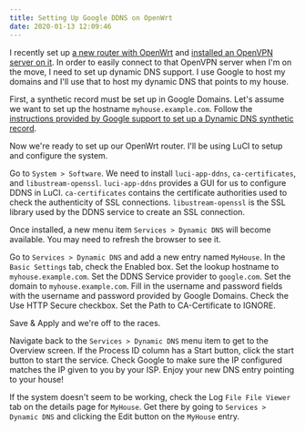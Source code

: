 ```yaml
---
title: Setting Up Google DDNS on OpenWrt
date: 2020-01-13 12:09:46
---
```


I recently set up [a new router with OpenWrt](/2020/01/08/Setting-Up-OpenWrt/) and [installed an OpenVPN server on it](/2020/01/13/OpenVPN-Server-on-an-OpenWrt-Router/). In order to easily connect to that OpenVPN server when I'm on the move, I need to set up dynamic DNS support. I use Google to host my domains and I'll use that to host my dynamic DNS that points to my house.

First, a synthetic record must be set up in Google Domains. Let's assume we want to set up the hostname `myhouse.example.com`. Follow the [instructions provided by Google support to set up a Dynamic DNS synthetic record](https://support.google.com/domains/answer/6147083?hl=en).

Now we're ready to set up our OpenWrt router. I'll be using LuCI to setup and configure the system.

Go to `System > Software`. We need to install `luci-app-ddns`, `ca-certificates`, and `libustream-openssl`. `luci-app-ddns` provides a GUI for us to configure DDNS in LuCI. `ca-certificates` contains the certificate authorities used to check the authenticity of SSL connections. `libustream-openssl` is the SSL library used by the DDNS service to create an SSL connection.

Once installed, a new menu item `Services > Dynamic DNS` will become available. You may need to refresh the browser to see it.

Go to `Services > Dynamic DNS` and add a new entry named `MyHouse`. In the `Basic Settings` tab, check the Enabled box. Set the lookup hostname to `myhouse.example.com`. Set the DDNS Service provider to `google.com`. Set the domain to `myhouse.example.com`. Fill in the username and password fields with the username and password provided by Google Domains. Check the Use HTTP Secure checkbox. Set the Path to CA-Certificate to IGNORE.

Save & Apply and we're off to the races.

Navigate back to the `Services > Dynamic DNS` menu item to get to the Overview screen. If the Process ID column has a Start button, click the start button to start the service. Check Google to make sure the IP configured matches the IP given to you by your ISP. Enjoy your new DNS entry pointing to your house!

If the system doesn't seem to be working, check the Log `File File Viewer` tab on the details page for `MyHouse`. Get there by going to `Services > Dynamic DNS` and clicking the Edit button on the `MyHouse` entry.
